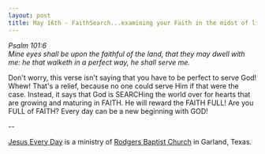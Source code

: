 ```yaml
---
layout: post
title: May 16th - FaithSearch...examining your Faith in the midst of life's
---
```


_Psalm 101:6  
Mine eyes shall be upon the faithful of the land, that they may
dwell with me: he that walketh in a perfect way, he shall serve me._

Don't worry, this verse isn't saying that you have to be perfect to
serve God! Whew! That's a relief, because no one could serve Him if
that were the case. Instead, it says that God is SEARCHing the world
over for hearts that are growing and maturing in FAITH. He will
reward the FAITH FULL! Are you FULL of FAITH? Every day can be a new
beginning with GOD!

 --

<a href=http://jesuseveryday.net>Jesus Every Day</a> is a ministry of <a href=http://rodgersbaptist.net>Rodgers Baptist Church</a> in Garland, Texas.
